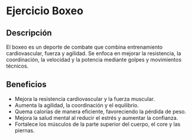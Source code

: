 # Ejercicio Boxeo

## Descripción
El boxeo es un deporte de combate que combina entrenamiento cardiovascular, fuerza y agilidad. Se enfoca en mejorar la resistencia, la coordinación, la velocidad y la potencia mediante golpes y movimientos técnicos.

## Beneficios
- Mejora la resistencia cardiovascular y la fuerza muscular.
- Aumenta la agilidad, la coordinación y el equilibrio.
- Quema calorías de manera eficiente, favoreciendo la pérdida de peso.
- Mejora la salud mental al reducir el estrés y aumentar la confianza.
- Fortalece los músculos de la parte superior del cuerpo, el core y las piernas.
